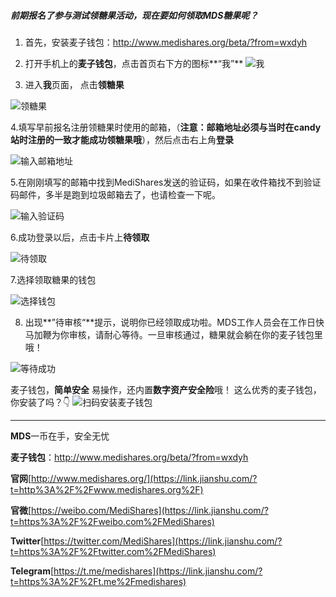 ##### 前期报名了参与测试领糖果活动，现在要如何领取MDS糖果呢？


1. 首先，安装麦子钱包：http://www.medishares.org/beta/?from=wxdyh


2. 打开手机上的**麦子钱包**，点击首页右下方的图标**“我”**
![我](https://upload-images.jianshu.io/upload_images/9492181-50cc0b322d5aa432.jpg?imageMogr2/auto-orient/strip%7CimageView2/2/w/1240)

3. 进入**我**页面， 点击**领糖果**

![领糖果](https://upload-images.jianshu.io/upload_images/9492181-837183e02fb5690d.jpg?imageMogr2/auto-orient/strip%7CimageView2/2/w/1240)

4.填写早前报名注册领糖果时使用的邮箱，（**注意：邮箱地址必须与当时在candy站时注册的一致才能成功领糖果哦**），然后点击右上角**登录**

![输入邮箱地址](https://upload-images.jianshu.io/upload_images/9492181-d1a840422a544f44.jpg?imageMogr2/auto-orient/strip%7CimageView2/2/w/1240)

5.在刚刚填写的邮箱中找到MediShares发送的验证码，如果在收件箱找不到验证码邮件，多半是跑到垃圾邮箱去了，也请检查一下呢。

![输入验证码](https://upload-images.jianshu.io/upload_images/9492181-e92cadfc91945998.jpg?imageMogr2/auto-orient/strip%7CimageView2/2/w/1240)

6.成功登录以后，点击卡片上**待领取**

![待领取](https://upload-images.jianshu.io/upload_images/9492181-a10989e2e99f4912.jpg?imageMogr2/auto-orient/strip%7CimageView2/2/w/1240)

7.选择领取糖果的钱包

![选择钱包](https://upload-images.jianshu.io/upload_images/9492181-96e8d0ff17d1c499.jpg?imageMogr2/auto-orient/strip%7CimageView2/2/w/1240)

8. 出现**”待审核“**提示，说明你已经领取成功啦。MDS工作人员会在工作日快马加鞭为你审核，请耐心等待。一旦审核通过，糖果就会躺在你的麦子钱包里哦！


![等待成功](https://upload-images.jianshu.io/upload_images/9492181-cf42d86dff47b47c.jpg?imageMogr2/auto-orient/strip%7CimageView2/2/w/1240)


麦子钱包，**简单安全** 易操作，还内置**数字资产安全险**哦！
这么优秀的麦子钱包，你安装了吗？👇
![扫码安装麦子钱包](https://upload-images.jianshu.io/upload_images/9492181-8844f4b8034a78f1.jpg?imageMogr2/auto-orient/strip%7CimageView2/2/w/1240)

---------

**MDS**一币在手，安全无忧

**麦子钱包**：http://www.medishares.org/beta/?from=wxdyh

**官网**[http://www.medishares.org/](https://link.jianshu.com/?t=http%3A%2F%2Fwww.medishares.org%2F)

**官微**[https://weibo.com/MediShares](https://link.jianshu.com/?t=https%3A%2F%2Fweibo.com%2FMediShares)

**Twitter**[https://twitter.com/MediShares](https://link.jianshu.com/?t=https%3A%2F%2Ftwitter.com%2FMediShares)

**Telegram**[https://t.me/medishares](https://link.jianshu.com/?t=https%3A%2F%2Ft.me%2Fmedishares)













